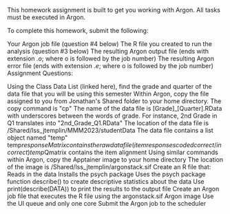 This homework assignment is built to get you working with Argon. All tasks must be executed in Argon.

To complete this homework, submit the following:

Your Argon job file (question #4 below)
The R file you created to run the analysis (question #3 below)
The resulting Argon output file (ends with extension *.o*; where o is followed by the job number)
The resulting Argon error file (ends with extension *.e*; where o is followed by the job number)
Assignment Questions:

Using the Class Data List (linked here), find the grade and quarter of the data file that you will be using this semester
Within Argon, copy the file assigned to you from Jonathan's Shared folder to your home directory.
The copy command is "cp"
The name of the data file is [Grade]_[Quarter].RData with underscores between the words of grade. For instance, 2nd Grade in Q1 translates into "2nd_Grade_Q1.RData"
The location of the data file is /Shared/lss_jtemplin/MMM2023/studentData
The data file contains a list object named "temp"
temp$responseMatrix contains the raw data file (item responses coded correct/incorrect)
temp$Qmatrix contains the item alignment
Using similar commands within Argon, copy the Apptainer image to your home directory
The location of the image is /Shared/lss_jtemplin/argonstack.sif
Create an R file that:
Reads in the data
Installs the psych package
Uses the psych package function describe() to create descriptive statistics about the data
Use print(describe(DATA)) to print the results to the output file
Create an Argon job file that executes the R file using the argonstack.sif Argon image
Use the UI queue and only one core
Submit the Argon job to the scheduler